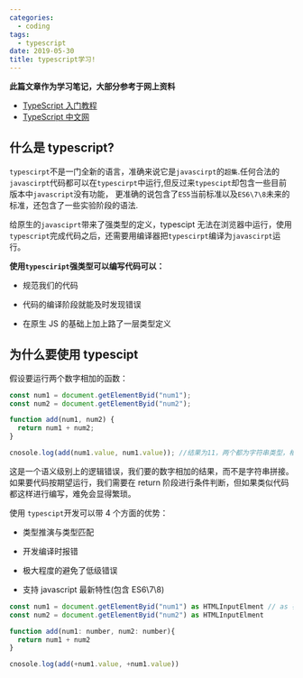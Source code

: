 ```yaml
---
categories:
  - coding
tags:
  - typescript
date: 2019-05-30
title: typescript学习!
---
```


**此篇文章作为学习笔记，大部分参考于网上资料**

- [TypeScript 入门教程]()
- [TypeScript 中文网]()

## 什么是 typescript?

`typescirpt`不是一门全新的语言，准确来说它是`javascirpt`的`超集`.任何合法的`javascirpt`代码都可以在`typescirpt`中运行,但反过来`typescipt`却包含一些目前版本中`javascript`没有功能，
更准确的说包含了`ES5`当前标准以及`ES6\7\8`未来的标准，还包含了一些实验阶段的语法.

给原生的`javasciprt`带来了强类型的定义，typescipt 无法在浏览器中运行，使用`typescript`完成代码之后，还需要用编译器把`typescirpt`编译为`javascirpt`运行。

**使用`typesciript`强类型可以编写代码可以：**

- 规范我们的代码

- 代码的编译阶段就能及时发现错误

- 在原生 JS 的基础上加上路了一层类型定义

## 为什么要使用 typescipt

假设要运行两个数字相加的函数：

```js
const num1 = document.getElementByid("num1");
const num2 = document.getElementByid("num2");

function add(num1, num2) {
  return num1 + num2;
}

cnosole.log(add(num1.value, num1.value)); //结果为11，两个都为字符串类型，相加结果为拼接字符串
```

这是一个语义级别上的逻辑错误，我们要的数字相加的结果，而不是字符串拼接。如果要代码按期望运行，我们需要在 return 阶段进行条件判断，但如果类似代码都这样进行编写，难免会显得繁琐。

使用 `typescipt`开发可以带 4 个方面的优势：

- 类型推演与类型匹配

- 开发编译时报错

- 极大程度的避免了低级错误

- 支持 javascript 最新特性(包含 ES6\7\8)

```js
const num1 = document.getElementByid("num1") as HTMLInputElment // as 在ts里表示强制转换类型 js中无法使用
const num2 = document.getElementByid("num2") as HTMLInputElment

function add(num1: number, num2: number){
  return num1 + num2
}

cnosole.log(add(+num1.value, +num1.value))
```
